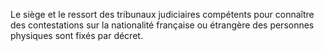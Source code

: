 Le siège et le ressort des tribunaux judiciaires compétents pour connaître des contestations sur la nationalité française ou étrangère des personnes physiques sont fixés par décret.

